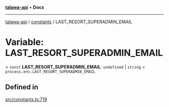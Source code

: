 [**talawa-api**](../../README.md) • **Docs**

***

[talawa-api](../../modules.md) / [constants](../README.md) / LAST\_RESORT\_SUPERADMIN\_EMAIL

# Variable: LAST\_RESORT\_SUPERADMIN\_EMAIL

\> `const` **LAST\_RESORT\_SUPERADMIN\_EMAIL**: `undefined` \| `string` = `process.env.LAST_RESORT_SUPERADMIN_EMAIL`

## Defined in

[src/constants.ts:719](https://github.com/PalisadoesFoundation/talawa-api/blob/c952c7a3bfd4b8b910fbae10313f5402ade5a9d4/src/constants.ts#L719)
